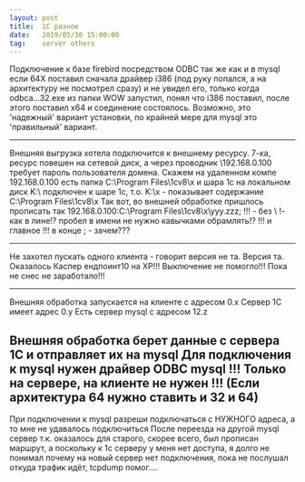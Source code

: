 ```yaml
---
layout: post
title:  1С разное
date:   2019/05/30 15:00:00
tag:    server others
---
```


Подключение к базе firebird посредством ODBC так же как и в mysql
если 64X поставил сначала драйвер i386 (под руку попался, а на 
архитектуру не посмотрел сразу) и не увидел его, только когда
odbca...32.exe из папки WOW запустил, понял что i386 поставил, 
после этого поставил x64 и соединение состоялось.
Возможно, это 'надежный' вариант установки, по крайней мере для mysql
это 'правильный' вариант.

---
   
   Внешняя выгрузка хотела подключится к внешнему ресурсу.
   7-ка, ресурс повешен на сетевой диск, а через проводник
   \\192.168.0.100 требует пароль пользователя домена.
   Скажем на удаленном компе 192.168.0.100 есть папка
   C:\Program Files\1cv8\x  и шара 1с
   на локальном диск K:\ подключен к шаре 1c, т.о.
   K:\x - показывает содержание C:\Program Files\1cv8\x
   Так вот, во внешней обработке пришлось прописать так
   192.168.0.100:C:\Program Files\1cv8\x\yyy.zzz;
   !!! - без \\ !- как в лине!? пробел в имени не нужно кавычками обрамлять!?
   !!! и главное !!! в конце ; - зачем???

---
Не захотел пускать одного клиента - говорит версия не та.
Версия та. Оказалось Каспер ендпоинт10 на XP!!! Выключение не помогло!!!
Пока не снес не заработало!!!

---
Внешняя обработка запускается на клиенте с адресом 0.х
Сервер 1С имеет адрес 0.y
Есть сервер mysql с адресом 12.z

Внешняя обработка берет данные с сервера 1C и отправляет их на mysql
Для подключения к mysql нужен драйвер ODBC mysql
!!! Только на сервере, на клиенте не нужен !!!
(Если архитектура 64 нужно ставить и 32 и 64)
---
При подключении к mysql разреши подключаться
с НУЖНОГО адреса, а то мне не удавалось подключиться
После переезда на другой mysql сервер
т.к. оказалось для старого, скорее всего, был прописан
маршрут, а поскольку к 1с серверу у меня нет доступа,
я долго не понимал почему на новый сервер нет подключения,
пока не послушал откуда трафик идёт,
tcpdump помог....




